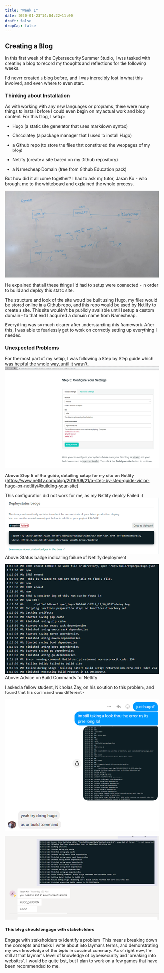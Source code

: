 ```yaml
---
title: "Week 1"
date: 2020-01-23T14:04:22+11:00
draft: false
dropCap: false
---
```

## Creating a Blog
In this first week of the Cybersecurity Summer Studio, I was tasked with creating a blog to record my thoughts and reflections for the following weeks.

I'd never created a blog before, and I was incredibly lost in what this involved, and even where to even start. 

### Thinking about Installation
As with working with any new languages or programs, there were many things to install before I could even begin on my actual work and blog content. For this blog, I setup:

- Hugo (a static site generator that uses markdown syntax)

- Chocolatey (a package manager that I used to install Hugo)

- a Github repo (to store the files that constituted the webpages of my blog)

- Netlify (create a site based on my Github repository)

- a Namecheap Domain (free from Github Education pack)

But how did it all come together? I had to ask my tutor, Jason Ko - who brought me to the whiteboard and explained the whole process.

![alt text](https://raw.githubusercontent.com/friedchicken1/summer-studio/master/data/img/whiteboardexplain.jpg)

He explained that all these things I'd had to setup were connected - in order to build and deploy this static site. 

The structure and look of the site would be built using Hugo, my files would be stored online in a Github repo, and this repo would be used by Netlify to create a site. This site wouldn't be publicly available until I setup a custom domain - to that end I acquired a domain name from Namecheap. 

Everything was so much clearer after understanding this framework. After this, I was able to fearlessly get to work on correctly setting up everything I needed.

### Unexpected Problems
For the most part of my setup, I was following a Step by Step guide which was helpful the whole way, until it wasn't.
![alt text](https://raw.githubusercontent.com/friedchicken1/summer-studio/master/data/img/hugo%20orig.png)

Above: Step 5 of the guide, detailing setup for my site on Netlify (https://www.netlify.com/blog/2016/09/21/a-step-by-step-guide-victor-hugo-on-netlify/#building-your-site)

This configuration did not work for me, as my Netlify deploy Failed :(
![alt text](https://raw.githubusercontent.com/friedchicken1/summer-studio/master/data/img/netlify%20error.png)
Above: Status badge indicating failure of Netlify deployment


![alt text](https://raw.githubusercontent.com/friedchicken1/summer-studio/master/data/img/error%20hugo.png)
Above: Advice on Build Commands for Netlify

I asked a fellow student, Nicholas Zay, on his solution to this problem, and found that his command was different -

![alt text](https://raw.githubusercontent.com/friedchicken1/summer-studio/master/data/img/hugo%20fix.png)



![alt text](https://raw.githubusercontent.com/friedchicken1/summer-studio/master/data/img/environmental%20variable.png)




#### This blog should engage with stakeholders


Engage with stakeholders to identify a problem
-This means breaking down the concepts and tasks I write about into laymans terms, and demonstrating my own knowledge of the topic in succinct summary. 
As of right now, I'm still at that layman's level of knowledge of cybersecurity and 'breaking into websites'. I would be quite lost, but I plan to work on a few games that have been recommended to me.

